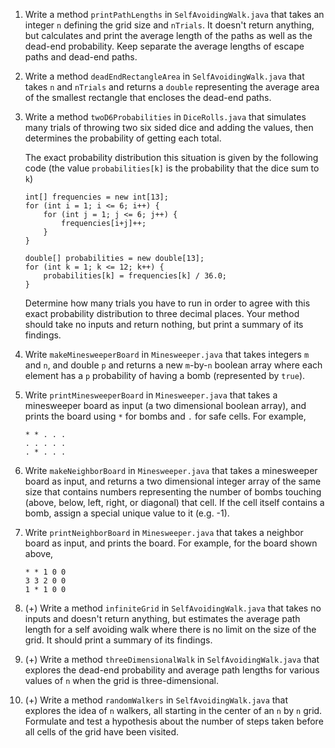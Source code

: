 1. Write a method `printPathLengths` in `SelfAvoidingWalk.java` that takes an integer `n` defining the grid size and `nTrials`. It doesn't return anything, but calculates and print the average length of the paths as well as the dead-end probability. Keep separate the average lengths of escape paths and dead-end paths.

2. Write a method `deadEndRectangleArea` in `SelfAvoidingWalk.java` that takes `n` and `nTrials` and returns a `double` representing the average area of the smallest rectangle that encloses the dead-end paths.

3. Write a method `twoD6Probabilities` in `DiceRolls.java` that simulates many trials of throwing two six sided dice and adding the values, then determines the probability of getting each total.

    The exact probability distribution this situation is given by the following code (the value `probabilities[k]` is the probability that the dice sum to `k`)

    ```
    int[] frequencies = new int[13];
    for (int i = 1; i <= 6; i++) {
        for (int j = 1; j <= 6; j++) {
            frequencies[i+j]++;
        }
    }

    double[] probabilities = new double[13];
    for (int k = 1; k <= 12; k++) {
        probabilities[k] = frequencies[k] / 36.0;
    }
    ```

     Determine how many trials you have to run in order to agree with this exact probability distribution to three decimal places. Your method should take no inputs and return nothing, but print a summary of its findings.

4. Write `makeMinesweeperBoard` in `Minesweeper.java` that takes integers `m` and `n`, and double `p` and returns a new `m`-by-`n` boolean array where each element has a `p` probability of having a bomb (represented by `true`).

5. Write `printMinesweeperBoard` in `Minesweeper.java` that takes a minesweeper board as input (a two dimensional boolean array), and prints the board using `*` for bombs and `.` for safe cells. For example,

    ```
    * * . . .
    . . . . .
    . * . . .
    ```

6. Write `makeNeighborBoard` in `Minesweeper.java` that takes a minesweeper board as input, and returns a two dimensional integer array of the same size that contains numbers representing the number of bombs touching (above, below, left, right, or diagonal) that cell. If the cell itself contains a bomb, assign a special unique value to it (e.g. -1).

7. Write `printNeighborBoard` in `Minesweeper.java` that takes a neighbor board as input, and prints the board. For example, for the board shown above, 

    ```
    * * 1 0 0
    3 3 2 0 0
    1 * 1 0 0
    ```

3. (+) Write a method `infiniteGrid` in `SelfAvoidingWalk.java` that takes no inputs and doesn't return anything, but estimates the average path length for a self avoiding walk where there is no limit on the size of the grid. It should print a summary of its findings.

4. (+) Write a method `threeDimensionalWalk` in `SelfAvoidingWalk.java` that explores the dead-end probability and average path lengths for various values of `n` when the grid is three-dimensional.

5. (+) Write a method `randomWalkers` in `SelfAvoidingWalk.java` that explores the idea of `n` walkers, all starting in the center of an `n` by `n` grid. Formulate and test a hypothesis about the number of steps taken before all cells of the grid have been visited.

